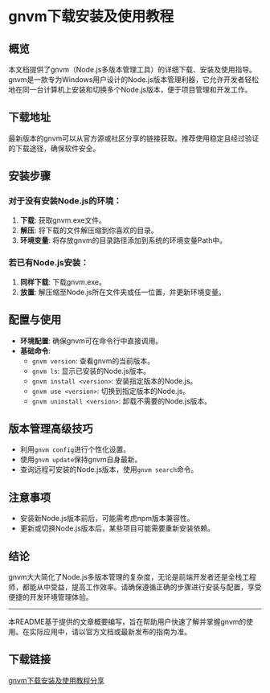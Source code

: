 # gnvm下载安装及使用教程

## 概览
本文档提供了gnvm（Node.js多版本管理工具）的详细下载、安装及使用指导。gnvm是一款专为Windows用户设计的Node.js版本管理利器，它允许开发者轻松地在同一台计算机上安装和切换多个Node.js版本，便于项目管理和开发工作。

## 下载地址
最新版本的gnvm可以从官方源或社区分享的链接获取。推荐使用稳定且经过验证的下载途径，确保软件安全。

## 安装步骤
### 对于没有安装Node.js的环境：
1. **下载**: 获取gnvm.exe文件。
2. **解压**: 将下载的文件解压缩到你喜欢的目录。
3. **环境变量**: 将存放gnvm的目录路径添加到系统的环境变量Path中。

### 若已有Node.js安装：
1. **同样下载**: 下载gnvm.exe。
2. **放置**: 解压缩至Node.js所在文件夹或任一位置，并更新环境变量。

## 配置与使用
- **环境配置**: 确保gnvm可在命令行中直接调用。
- **基础命令**:
    - `gnvm version`: 查看gnvm的当前版本。
    - `gnvm ls`: 显示已安装的Node.js版本。
    - `gnvm install <version>`: 安装指定版本的Node.js。
    - `gnvm use <version>`: 切换到指定版本的Node.js。
    - `gnvm uninstall <version>`: 卸载不需要的Node.js版本。

## 版本管理高级技巧
- 利用`gnvm config`进行个性化设置。
- 使用`gnvm update`保持gnvm自身最新。
- 查询远程可安装的Node.js版本，使用`gnvm search`命令。

## 注意事项
- 安装新Node.js版本前后，可能需考虑npm版本兼容性。
- 更新或切换Node.js版本后，某些项目可能需要重新安装依赖。

## 结论
gnvm大大简化了Node.js多版本管理的复杂度，无论是前端开发者还是全栈工程师，都能从中受益，提高工作效率。请确保遵循正确的步骤进行安装与配置，享受便捷的开发环境管理体验。

---

本README基于提供的文章概要编写，旨在帮助用户快速了解并掌握gnvm的使用。在实际应用中，请以官方文档或最新发布的指南为准。

## 下载链接

[gnvm下载安装及使用教程分享](https://pan.quark.cn/s/4dc37119c573)